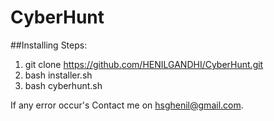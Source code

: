 # CyberHunt

##Installing Steps:

1) git clone https://github.com/HENILGANDHI/CyberHunt.git
2) bash installer.sh
3) bash cyberhunt.sh

If any error occur's Contact me on hsghenil@gmail.com.
